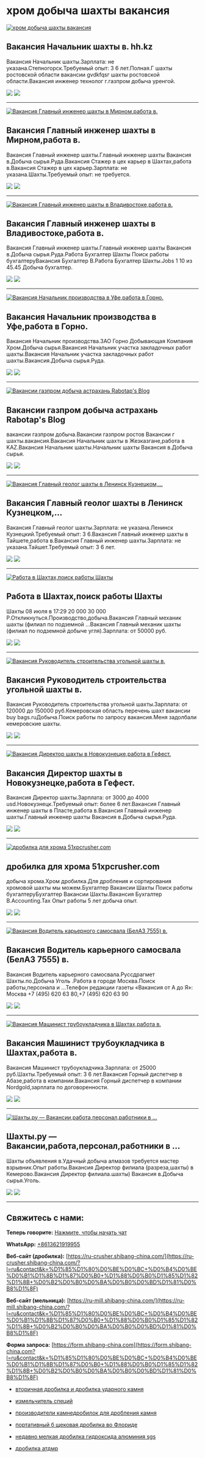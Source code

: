 # хром добыча шахты вакансия

<a href="https://swt.shibang-china.com/?l=ru&img&k=%D1%85%D1%80%D0%BE%D0%BC+%D0%B4%D0%BE%D0%B1%D1%8B%D1%87%D0%B0+%D1%88%D0%B0%D1%85%D1%82%D1%8B+%D0%B2%D0%B0%D0%BA%D0%B0%D0%BD%D1%81%D0%B8%D1%8F" target="_blank">![хром добыча шахты вакансия](http://static.shibang-china.com/all-800x300/1107.jpg)</a>

## Вакансия Начальник шахты в. hh.kz
Вакансия Начальник шахты.Зарплата: не указана.Степногорск.Требуемый опыт: 3 6 лет.Полная.Г шахты ростовской области вакансии gvdkfqsг шахты ростовской области.Вакансия инженер технолог г.газпром добыча уренгой.


<a href="https://whatsapp.shibangsoft.com/WhatsApp.php" target="_blank" title="WhatsApp">![](http://static.shibang-china.com/icon/whatsapp.png)</a> <a href="https://swt.shibang-china.com/?l=ru&icon&k=%D1%85%D1%80%D0%BE%D0%BC+%D0%B4%D0%BE%D0%B1%D1%8B%D1%87%D0%B0+%D1%88%D0%B0%D1%85%D1%82%D1%8B+%D0%B2%D0%B0%D0%BA%D0%B0%D0%BD%D1%81%D0%B8%D1%8F" target="_blank">![](http://static.shibang-china.com/icon/chat-ru.png)</a>

---

<a href="https://swt.shibang-china.com/?l=ru&img&k=%D1%85%D1%80%D0%BE%D0%BC+%D0%B4%D0%BE%D0%B1%D1%8B%D1%87%D0%B0+%D1%88%D0%B0%D1%85%D1%82%D1%8B+%D0%B2%D0%B0%D0%BA%D0%B0%D0%BD%D1%81%D0%B8%D1%8F" target="_blank">![Вакансия Главный инженер шахты в Мирном,работа в.](http://static.shibang-china.com/all-800x300/1369.jpg)</a>

## Вакансия Главный инженер шахты в Мирном,работа в.
Вакансия Главный инженер шахты.Главный инженер шахты Вакансия в.Добыча сырья.Руда.Вакансия Стажер в цех карьер в Шахтах,работа в.Вакансия Стажер в цех карьер.Зарплата: не указана.Шахты.Требуемый опыт: не требуется.


<a href="https://whatsapp.shibangsoft.com/WhatsApp.php" target="_blank" title="WhatsApp">![](http://static.shibang-china.com/icon/whatsapp.png)</a> <a href="https://swt.shibang-china.com/?l=ru&icon&k=%D1%85%D1%80%D0%BE%D0%BC+%D0%B4%D0%BE%D0%B1%D1%8B%D1%87%D0%B0+%D1%88%D0%B0%D1%85%D1%82%D1%8B+%D0%B2%D0%B0%D0%BA%D0%B0%D0%BD%D1%81%D0%B8%D1%8F" target="_blank">![](http://static.shibang-china.com/icon/chat-ru.png)</a>

---

<a href="https://swt.shibang-china.com/?l=ru&img&k=%D1%85%D1%80%D0%BE%D0%BC+%D0%B4%D0%BE%D0%B1%D1%8B%D1%87%D0%B0+%D1%88%D0%B0%D1%85%D1%82%D1%8B+%D0%B2%D0%B0%D0%BA%D0%B0%D0%BD%D1%81%D0%B8%D1%8F" target="_blank">![Вакансия Главный инженер шахты в Владивостоке,работа в.](http://static.shibang-china.com/all-800x300/1138.jpg)</a>

## Вакансия Главный инженер шахты в Владивостоке,работа в.
Вакансия Главный инженер шахты.Главный инженер шахты Вакансия в.Добыча сырья.Руда.Работа Бухгалтер Шахты Поиск работы бухгалтеруВакансия Бухгалтер В.Работа Бухгалтер Шахты.Jobs 1 10 из 45.45 Добыча бухгалтер.


<a href="https://whatsapp.shibangsoft.com/WhatsApp.php" target="_blank" title="WhatsApp">![](http://static.shibang-china.com/icon/whatsapp.png)</a> <a href="https://swt.shibang-china.com/?l=ru&icon&k=%D1%85%D1%80%D0%BE%D0%BC+%D0%B4%D0%BE%D0%B1%D1%8B%D1%87%D0%B0+%D1%88%D0%B0%D1%85%D1%82%D1%8B+%D0%B2%D0%B0%D0%BA%D0%B0%D0%BD%D1%81%D0%B8%D1%8F" target="_blank">![](http://static.shibang-china.com/icon/chat-ru.png)</a>

---

<a href="https://swt.shibang-china.com/?l=ru&img&k=%D1%85%D1%80%D0%BE%D0%BC+%D0%B4%D0%BE%D0%B1%D1%8B%D1%87%D0%B0+%D1%88%D0%B0%D1%85%D1%82%D1%8B+%D0%B2%D0%B0%D0%BA%D0%B0%D0%BD%D1%81%D0%B8%D1%8F" target="_blank">![Вакансия Начальник производства в Уфе,работа в Горно.](http://static.shibang-china.com/all-800x300/1240.jpg)</a>

## Вакансия Начальник производства в Уфе,работа в Горно.
Вакансия Начальник производства.ЗАО Горно Добывающая Компания Хром.Добыча сырья.Вакансия Начальник участка закладочных работ шахты.Вакансия Начальник участка закладочных работ шахты.Вакансия.Добыча сырья.Руда.


<a href="https://whatsapp.shibangsoft.com/WhatsApp.php" target="_blank" title="WhatsApp">![](http://static.shibang-china.com/icon/whatsapp.png)</a> <a href="https://swt.shibang-china.com/?l=ru&icon&k=%D1%85%D1%80%D0%BE%D0%BC+%D0%B4%D0%BE%D0%B1%D1%8B%D1%87%D0%B0+%D1%88%D0%B0%D1%85%D1%82%D1%8B+%D0%B2%D0%B0%D0%BA%D0%B0%D0%BD%D1%81%D0%B8%D1%8F" target="_blank">![](http://static.shibang-china.com/icon/chat-ru.png)</a>

---

<a href="https://swt.shibang-china.com/?l=ru&img&k=%D1%85%D1%80%D0%BE%D0%BC+%D0%B4%D0%BE%D0%B1%D1%8B%D1%87%D0%B0+%D1%88%D0%B0%D1%85%D1%82%D1%8B+%D0%B2%D0%B0%D0%BA%D0%B0%D0%BD%D1%81%D0%B8%D1%8F" target="_blank">![Вакансии газпром добыча астрахань Rabotap's Blog](http://static.shibang-china.com/all-800x300/1460.jpg)</a>

## Вакансии газпром добыча астрахань Rabotap's Blog
вакансии газпром добыча.Вакансии газпром ростов Вакансии г шахты.вакансия.Вакансия Начальник шахты в Жезказгане,работа в KAZ.Вакансия Начальник шахты.Начальник шахты Вакансия в.Добыча сырья.


<a href="https://whatsapp.shibangsoft.com/WhatsApp.php" target="_blank" title="WhatsApp">![](http://static.shibang-china.com/icon/whatsapp.png)</a> <a href="https://swt.shibang-china.com/?l=ru&icon&k=%D1%85%D1%80%D0%BE%D0%BC+%D0%B4%D0%BE%D0%B1%D1%8B%D1%87%D0%B0+%D1%88%D0%B0%D1%85%D1%82%D1%8B+%D0%B2%D0%B0%D0%BA%D0%B0%D0%BD%D1%81%D0%B8%D1%8F" target="_blank">![](http://static.shibang-china.com/icon/chat-ru.png)</a>

---

<a href="https://swt.shibang-china.com/?l=ru&img&k=%D1%85%D1%80%D0%BE%D0%BC+%D0%B4%D0%BE%D0%B1%D1%8B%D1%87%D0%B0+%D1%88%D0%B0%D1%85%D1%82%D1%8B+%D0%B2%D0%B0%D0%BA%D0%B0%D0%BD%D1%81%D0%B8%D1%8F" target="_blank">![Вакансия Главный геолог шахты в Ленинск Кузнецком,…](http://static.shibang-china.com/all-800x300/832.jpg)</a>

## Вакансия Главный геолог шахты в Ленинск Кузнецком,…
Вакансия Главный геолог шахты.Зарплата: не указана.Ленинск Кузнецкий.Требуемый опыт: 3 6.Вакансия Главный инженер шахты в Тайшете,работа в.Вакансия Главный инженер шахты.Зарплата: не указана.Тайшет.Требуемый опыт: 3 6 лет.


<a href="https://whatsapp.shibangsoft.com/WhatsApp.php" target="_blank" title="WhatsApp">![](http://static.shibang-china.com/icon/whatsapp.png)</a> <a href="https://swt.shibang-china.com/?l=ru&icon&k=%D1%85%D1%80%D0%BE%D0%BC+%D0%B4%D0%BE%D0%B1%D1%8B%D1%87%D0%B0+%D1%88%D0%B0%D1%85%D1%82%D1%8B+%D0%B2%D0%B0%D0%BA%D0%B0%D0%BD%D1%81%D0%B8%D1%8F" target="_blank">![](http://static.shibang-china.com/icon/chat-ru.png)</a>

---

<a href="https://swt.shibang-china.com/?l=ru&img&k=%D1%85%D1%80%D0%BE%D0%BC+%D0%B4%D0%BE%D0%B1%D1%8B%D1%87%D0%B0+%D1%88%D0%B0%D1%85%D1%82%D1%8B+%D0%B2%D0%B0%D0%BA%D0%B0%D0%BD%D1%81%D0%B8%D1%8F" target="_blank">![Работа в Шахтах,поиск работы Шахты](http://static.shibang-china.com/all-800x300/1075.jpg)</a>

## Работа в Шахтах,поиск работы Шахты
Шахты 08 июля в 17:29 20 000 30 000 Р.Откликнуться.Производство,добыча.Вакансия Главный механик шахты (филиал по подземной …Вакансия Главный механик шахты (филиал по подземной добыче угля).Зарплата: от 50000 руб.


<a href="https://whatsapp.shibangsoft.com/WhatsApp.php" target="_blank" title="WhatsApp">![](http://static.shibang-china.com/icon/whatsapp.png)</a> <a href="https://swt.shibang-china.com/?l=ru&icon&k=%D1%85%D1%80%D0%BE%D0%BC+%D0%B4%D0%BE%D0%B1%D1%8B%D1%87%D0%B0+%D1%88%D0%B0%D1%85%D1%82%D1%8B+%D0%B2%D0%B0%D0%BA%D0%B0%D0%BD%D1%81%D0%B8%D1%8F" target="_blank">![](http://static.shibang-china.com/icon/chat-ru.png)</a>

---

<a href="https://swt.shibang-china.com/?l=ru&img&k=%D1%85%D1%80%D0%BE%D0%BC+%D0%B4%D0%BE%D0%B1%D1%8B%D1%87%D0%B0+%D1%88%D0%B0%D1%85%D1%82%D1%8B+%D0%B2%D0%B0%D0%BA%D0%B0%D0%BD%D1%81%D0%B8%D1%8F" target="_blank">![Вакансия Руководитель строительства угольной шахты в.](http://static.shibang-china.com/all-800x300/51.jpg)</a>

## Вакансия Руководитель строительства угольной шахты в.
Вакансия Руководитель строительства угольной шахты.Зарплата: от 120000 до 150000 руб.Кемеровская область перечень шахт вакансии buy bags.ruДобыча.Поиск работы по запросу вакансия.Меня задолбали кемеровские шахты.


<a href="https://whatsapp.shibangsoft.com/WhatsApp.php" target="_blank" title="WhatsApp">![](http://static.shibang-china.com/icon/whatsapp.png)</a> <a href="https://swt.shibang-china.com/?l=ru&icon&k=%D1%85%D1%80%D0%BE%D0%BC+%D0%B4%D0%BE%D0%B1%D1%8B%D1%87%D0%B0+%D1%88%D0%B0%D1%85%D1%82%D1%8B+%D0%B2%D0%B0%D0%BA%D0%B0%D0%BD%D1%81%D0%B8%D1%8F" target="_blank">![](http://static.shibang-china.com/icon/chat-ru.png)</a>

---

<a href="https://swt.shibang-china.com/?l=ru&img&k=%D1%85%D1%80%D0%BE%D0%BC+%D0%B4%D0%BE%D0%B1%D1%8B%D1%87%D0%B0+%D1%88%D0%B0%D1%85%D1%82%D1%8B+%D0%B2%D0%B0%D0%BA%D0%B0%D0%BD%D1%81%D0%B8%D1%8F" target="_blank">![Вакансия Директор шахты в Новокузнецке,работа в Гефест.](http://static.shibang-china.com/all-800x300/309.jpg)</a>

## Вакансия Директор шахты в Новокузнецке,работа в Гефест.
Вакансия Директор шахты.Зарплата: от 3000 до 4000 usd.Новокузнецк.Требуемый опыт: более 6 лет.Вакансия Главный инженер шахты в Пласте,работа в.Вакансия Главный инженер шахты.Главный инженер шахты Вакансия в.Добыча сырья.Руда.


<a href="https://whatsapp.shibangsoft.com/WhatsApp.php" target="_blank" title="WhatsApp">![](http://static.shibang-china.com/icon/whatsapp.png)</a> <a href="https://swt.shibang-china.com/?l=ru&icon&k=%D1%85%D1%80%D0%BE%D0%BC+%D0%B4%D0%BE%D0%B1%D1%8B%D1%87%D0%B0+%D1%88%D0%B0%D1%85%D1%82%D1%8B+%D0%B2%D0%B0%D0%BA%D0%B0%D0%BD%D1%81%D0%B8%D1%8F" target="_blank">![](http://static.shibang-china.com/icon/chat-ru.png)</a>

---

<a href="https://swt.shibang-china.com/?l=ru&img&k=%D1%85%D1%80%D0%BE%D0%BC+%D0%B4%D0%BE%D0%B1%D1%8B%D1%87%D0%B0+%D1%88%D0%B0%D1%85%D1%82%D1%8B+%D0%B2%D0%B0%D0%BA%D0%B0%D0%BD%D1%81%D0%B8%D1%8F" target="_blank">![дробилка для хрома 51xpcrusher.com](http://static.shibang-china.com/all-800x300/902.jpg)</a>

## дробилка для хрома 51xpcrusher.com
добыча хрома.Хром дробилка.Для дробления и сортирования хромовой шахты мы можем.Бухгалтер Вакансии Шахты Поиск работы бухгалтеруБухгалтер Вакансии Шахты.Вакансия Бухгалтер В.Accounting.Tax Опыт работы 5 лет добыча опыт.


<a href="https://whatsapp.shibangsoft.com/WhatsApp.php" target="_blank" title="WhatsApp">![](http://static.shibang-china.com/icon/whatsapp.png)</a> <a href="https://swt.shibang-china.com/?l=ru&icon&k=%D1%85%D1%80%D0%BE%D0%BC+%D0%B4%D0%BE%D0%B1%D1%8B%D1%87%D0%B0+%D1%88%D0%B0%D1%85%D1%82%D1%8B+%D0%B2%D0%B0%D0%BA%D0%B0%D0%BD%D1%81%D0%B8%D1%8F" target="_blank">![](http://static.shibang-china.com/icon/chat-ru.png)</a>

---

<a href="https://swt.shibang-china.com/?l=ru&img&k=%D1%85%D1%80%D0%BE%D0%BC+%D0%B4%D0%BE%D0%B1%D1%8B%D1%87%D0%B0+%D1%88%D0%B0%D1%85%D1%82%D1%8B+%D0%B2%D0%B0%D0%BA%D0%B0%D0%BD%D1%81%D0%B8%D1%8F" target="_blank">![Вакансия Водитель карьерного самосвала (БелАЗ 7555) в.](http://static.shibang-china.com/all-800x300/1427.jpg)</a>

## Вакансия Водитель карьерного самосвала (БелАЗ 7555) в.
Вакансия Водитель карьерного самосвала.Руссдрагмет Шахты.по.Добыча Уголь .Работа в городе Москва.Поиск работы,персонала и …Телефон редакции газеты &#171;Вакансия от А до Я&#187;: Москва +7 (495) 620 63 80,+7 (495) 620 63 90


<a href="https://whatsapp.shibangsoft.com/WhatsApp.php" target="_blank" title="WhatsApp">![](http://static.shibang-china.com/icon/whatsapp.png)</a> <a href="https://swt.shibang-china.com/?l=ru&icon&k=%D1%85%D1%80%D0%BE%D0%BC+%D0%B4%D0%BE%D0%B1%D1%8B%D1%87%D0%B0+%D1%88%D0%B0%D1%85%D1%82%D1%8B+%D0%B2%D0%B0%D0%BA%D0%B0%D0%BD%D1%81%D0%B8%D1%8F" target="_blank">![](http://static.shibang-china.com/icon/chat-ru.png)</a>

---

<a href="https://swt.shibang-china.com/?l=ru&img&k=%D1%85%D1%80%D0%BE%D0%BC+%D0%B4%D0%BE%D0%B1%D1%8B%D1%87%D0%B0+%D1%88%D0%B0%D1%85%D1%82%D1%8B+%D0%B2%D0%B0%D0%BA%D0%B0%D0%BD%D1%81%D0%B8%D1%8F" target="_blank">![Вакансия Машинист трубоукладчика в Шахтах,работа в.](http://static.shibang-china.com/all-800x300/471.jpg)</a>

## Вакансия Машинист трубоукладчика в Шахтах,работа в.
Вакансия Машинист трубоукладчика.Зарплата: от 25000 руб.Шахты.Требуемый опыт: 3 6 лет.Вакансия Горный диспетчер в Абазе,работа в компании.Вакансия Горный диспетчер в компании Nordgold,зарплата по договоренности.


<a href="https://whatsapp.shibangsoft.com/WhatsApp.php" target="_blank" title="WhatsApp">![](http://static.shibang-china.com/icon/whatsapp.png)</a> <a href="https://swt.shibang-china.com/?l=ru&icon&k=%D1%85%D1%80%D0%BE%D0%BC+%D0%B4%D0%BE%D0%B1%D1%8B%D1%87%D0%B0+%D1%88%D0%B0%D1%85%D1%82%D1%8B+%D0%B2%D0%B0%D0%BA%D0%B0%D0%BD%D1%81%D0%B8%D1%8F" target="_blank">![](http://static.shibang-china.com/icon/chat-ru.png)</a>

---

<a href="https://swt.shibang-china.com/?l=ru&img&k=%D1%85%D1%80%D0%BE%D0%BC+%D0%B4%D0%BE%D0%B1%D1%8B%D1%87%D0%B0+%D1%88%D0%B0%D1%85%D1%82%D1%8B+%D0%B2%D0%B0%D0%BA%D0%B0%D0%BD%D1%81%D0%B8%D1%8F" target="_blank">![Шахты.ру — Вакансии,работа,персонал,работники в …](http://static.shibang-china.com/all-800x300/684.jpg)</a>

## Шахты.ру — Вакансии,работа,персонал,работники в …
Шахты объявления в.Удачный добыча алмазов требуется мастер взрывник.Опыт работы.Вакансия Директор филиала (разреза,шахты) в Кемерово.Вакансия Директор филиала.шахты) Вакансия в.Добыча сырья.Уголь.


<a href="https://whatsapp.shibangsoft.com/WhatsApp.php" target="_blank" title="WhatsApp">![](http://static.shibang-china.com/icon/whatsapp.png)</a> <a href="https://swt.shibang-china.com/?l=ru&icon&k=%D1%85%D1%80%D0%BE%D0%BC+%D0%B4%D0%BE%D0%B1%D1%8B%D1%87%D0%B0+%D1%88%D0%B0%D1%85%D1%82%D1%8B+%D0%B2%D0%B0%D0%BA%D0%B0%D0%BD%D1%81%D0%B8%D1%8F" target="_blank">![](http://static.shibang-china.com/icon/chat-ru.png)</a>

---
## Свяжитесь с нами:

**Теперь говорите:** [Нажмите, чтобы начать чат](https://swt.shibang-china.com?l=ru&contact&k=%D1%85%D1%80%D0%BE%D0%BC+%D0%B4%D0%BE%D0%B1%D1%8B%D1%87%D0%B0+%D1%88%D0%B0%D1%85%D1%82%D1%8B+%D0%B2%D0%B0%D0%BA%D0%B0%D0%BD%D1%81%D0%B8%D1%8F)

**WhatsApp:**  [+8613621919955](https://whatsapp.shibangsoft.com/WhatsApp.php)

**Веб-сайт (дробилка):** [https://ru-crusher.shibang-china.com/](https://ru-crusher.shibang-china.com/?l=ru&contact&k=%D1%85%D1%80%D0%BE%D0%BC+%D0%B4%D0%BE%D0%B1%D1%8B%D1%87%D0%B0+%D1%88%D0%B0%D1%85%D1%82%D1%8B+%D0%B2%D0%B0%D0%BA%D0%B0%D0%BD%D1%81%D0%B8%D1%8F)

**Веб-сайт (мельница):** [https://ru-mill.shibang-china.com/](https://ru-mill.shibang-china.com/?l=ru&contact&k=%D1%85%D1%80%D0%BE%D0%BC+%D0%B4%D0%BE%D0%B1%D1%8B%D1%87%D0%B0+%D1%88%D0%B0%D1%85%D1%82%D1%8B+%D0%B2%D0%B0%D0%BA%D0%B0%D0%BD%D1%81%D0%B8%D1%8F)

**Форма запроса:** [https://form.shibang-china.com](https://form.shibang-china.com?l=ru&contact&k=%D1%85%D1%80%D0%BE%D0%BC+%D0%B4%D0%BE%D0%B1%D1%8B%D1%87%D0%B0+%D1%88%D0%B0%D1%85%D1%82%D1%8B+%D0%B2%D0%B0%D0%BA%D0%B0%D0%BD%D1%81%D0%B8%D1%8F)

* [вторичная дробилка и дробилка ударного камня](../119/%D0%B2%D1%82%D0%BE%D1%80%D0%B8%D1%87%D0%BD%D0%B0%D1%8F%20%D0%B4%D1%80%D0%BE%D0%B1%D0%B8%D0%BB%D0%BA%D0%B0%20%D0%B8%20%D0%B4%D1%80%D0%BE%D0%B1%D0%B8%D0%BB%D0%BA%D0%B0%20%D1%83%D0%B4%D0%B0%D1%80%D0%BD%D0%BE%D0%B3%D0%BE%20%D0%BA%D0%B0%D0%BC%D0%BD%D1%8F.md)

* [измельчитель специй](../106/%D0%B8%D0%B7%D0%BC%D0%B5%D0%BB%D1%8C%D1%87%D0%B8%D1%82%D0%B5%D0%BB%D1%8C%20%D1%81%D0%BF%D0%B5%D1%86%D0%B8%D0%B9.md)

* [производители камнедробилок для дробления камня](../120/%D0%BF%D1%80%D0%BE%D0%B8%D0%B7%D0%B2%D0%BE%D0%B4%D0%B8%D1%82%D0%B5%D0%BB%D0%B8%20%D0%BA%D0%B0%D0%BC%D0%BD%D0%B5%D0%B4%D1%80%D0%BE%D0%B1%D0%B8%D0%BB%D0%BE%D0%BA%20%D0%B4%D0%BB%D1%8F%20%D0%B4%D1%80%D0%BE%D0%B1%D0%BB%D0%B5%D0%BD%D0%B8%D1%8F%20%D0%BA%D0%B0%D0%BC%D0%BD%D1%8F.md)

* [портативный б щековая дробилка во Флориде](../113/%D0%BF%D0%BE%D1%80%D1%82%D0%B0%D1%82%D0%B8%D0%B2%D0%BD%D1%8B%D0%B9%20%D0%B1%20%D1%89%D0%B5%D0%BA%D0%BE%D0%B2%D0%B0%D1%8F%20%D0%B4%D1%80%D0%BE%D0%B1%D0%B8%D0%BB%D0%BA%D0%B0%20%D0%B2%D0%BE%20%D0%A4%D0%BB%D0%BE%D1%80%D0%B8%D0%B4%D0%B5.md)

* [недавно мелкая дробилка гидроксида алюминия sgs](../119/%D0%BD%D0%B5%D0%B4%D0%B0%D0%B2%D0%BD%D0%BE%20%D0%BC%D0%B5%D0%BB%D0%BA%D0%B0%D1%8F%20%D0%B4%D1%80%D0%BE%D0%B1%D0%B8%D0%BB%D0%BA%D0%B0%20%D0%B3%D0%B8%D0%B4%D1%80%D0%BE%D0%BA%D1%81%D0%B8%D0%B4%D0%B0%20%D0%B0%D0%BB%D1%8E%D0%BC%D0%B8%D0%BD%D0%B8%D1%8F%20sgs.md)

* [дробилка атдмр](../115/%D0%B4%D1%80%D0%BE%D0%B1%D0%B8%D0%BB%D0%BA%D0%B0%20%D0%B0%D1%82%D0%B4%D0%BC%D1%80.md)